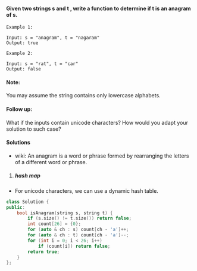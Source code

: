#### Given two strings s and t , write a function to determine if t is an anagram of s.

```
Example 1:

Input: s = "anagram", t = "nagaram"
Output: true

Example 2:

Input: s = "rat", t = "car"
Output: false
```

#### Note:
You may assume the string contains only lowercase alphabets.

#### Follow up:
What if the inputs contain unicode characters? How would you adapt your solution to such case?

#### Solutions

- wiki: An anagram is a word or phrase formed by rearranging the letters of a different word or phrase.

1. ##### hash map

- For unicode characters, we can use a dynamic hash table.

```c++
class Solution {
public:
    bool isAnagram(string s, string t) {
        if (s.size() != t.size()) return false;
        int count[26] = {0};
        for (auto & ch : s) count[ch - 'a']++;
        for (auto & ch : t) count[ch - 'a']--;
        for (int i = 0; i < 26; i++)
            if (count[i]) return false;
        return true;
    }
};
```